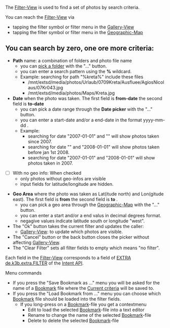 The [Filter-View](Filter-View) is used to find a set of photos by search criteria. 

You can reach the [Filter-View](Filter-View) via

* tapping the filter symbol or filter menu in the [Gallery-View](Gallery-View)
* tapping the filter symbol or filter menu in the [Geographic-Map](https://github.com/k3b/APhotoManager/wiki/geographic-map)

## You can search by zero, one ore more criteria:

* **Path** name: a combination of folders and photo file name
	* you can [pick a folder](Folder-Picker) with the "..." button.
	* you can enter a search pattern using the **%** wildcard.
	* Example: searching for path "%kreta%" include these files
		* /mnt/extsd/media/photos/Urlaub/0709Kreta/Ausfluee/AgiosNicolaus/07Kr043.jpg
		* /mnt/extsd/media/photos/Maps/Kreta.jpg
* **Date** when the photo was taken. The first field is **from-date** the second field is **to-date** 
	* you can pick a date range through the **Date picker** with the "..." button. 
	* you can enter a start-date and/or a end-date in the format yyyy-mm-dd .
	* Example: 
		* searching for date "2007-01-01" and "" will show photos taken since 2007.
		* searching for date "" and "2008-01-01" will show photos taken before jan 1st 2008.
		* searching for date "2007-01-01" and "2008-01-01" will show photos taken in 2007.
* [ ] With no geo info: When checked 
	* only photos without geo-infos are visible
	* input fields for latitude/longitude are hidden.
* **Geo Area** where the photo was taken as Lat(itude north) and Lon(gitude east).  The first field is **from** the second field is **to** .
	* you can pick a geo area through the [Geographic-Map](Geographic-Map) with the "..." button. 
	* you can enter a start and/or a end valus in decimal degrees format.
	* negagive values indicate latitude south or longitude "west".
* The "Ok" button takes the current filter and updates the caller:
  * [Gallery-View](Gallery-View): to update which photos are visible.
* The "Cancel" button or the back button closes the picker without affecting [Gallery-View](Gallery-View).
* The "Clear Filter" sets all filter fields to empty which means "no filter".

Each field in the [Filter-View](Filter-View) corresponds to a field of [EXTRA de.k3b.extra.FILTER](intentapi#filter) of the [Intent API](https://github.com/k3b/APhotoManager/wiki/intentapi).

Menu commands

* If you press the "Save Bookmark as ..." menu you will be asked for the name of a [Bookmark](Bookmarks) file where the [Current criteria](Gallery-View#CurrentSet) will be saved to.
* If you press the "Load Bookmark from ..." menu  you can choose which [Bookmark](Bookmarks) file should be loaded into the filter fields.
	* If you long-press on a [Bookmark](Bookmarks)-file you get a contextmenu
		* Edit to load the selected [Bookmark](Bookmarks)-file into a text editor
		* Rename to change the name of the selected [Bookmark](Bookmarks)-file
		* Delete to delete the selected [Bookmark](Bookmarks)-file
